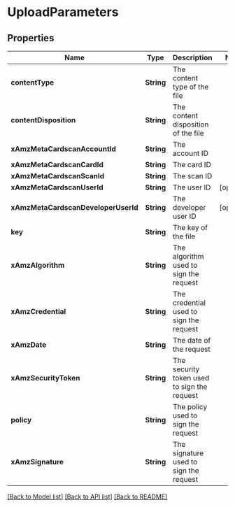 # UploadParameters

## Properties
Name | Type | Description | Notes
------------ | ------------- | ------------- | -------------
**contentType** | **String** | The content type of the file | 
**contentDisposition** | **String** | The content disposition of the file | 
**xAmzMetaCardscanAccountId** | **String** | The account ID | 
**xAmzMetaCardscanCardId** | **String** | The card ID | 
**xAmzMetaCardscanScanId** | **String** | The scan ID | 
**xAmzMetaCardscanUserId** | **String** | The user ID | [optional] 
**xAmzMetaCardscanDeveloperUserId** | **String** | The developer user ID | [optional] 
**key** | **String** | The key of the file | 
**xAmzAlgorithm** | **String** | The algorithm used to sign the request | 
**xAmzCredential** | **String** | The credential used to sign the request | 
**xAmzDate** | **String** | The date of the request | 
**xAmzSecurityToken** | **String** | The security token used to sign the request | 
**policy** | **String** | The policy used to sign the request | 
**xAmzSignature** | **String** | The signature used to sign the request | 

[[Back to Model list]](../README.md#documentation-for-models) [[Back to API list]](../README.md#documentation-for-api-endpoints) [[Back to README]](../README.md)


